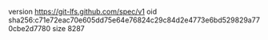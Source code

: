 version https://git-lfs.github.com/spec/v1
oid sha256:c71e72eac70e605dd75e64e76824c29c84d2e4773e6bd529829a770cbe2d7780
size 8287
